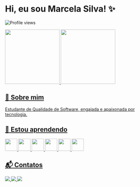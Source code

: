 # Hi, eu sou Marcela Silva! :sparkles:

![Profile views](https://gpvc.arturio.dev/marcelansilva)

<div>
<a href="https://github.com/marcelansilva">
<img height="180em" src="https://github-readme-stats.vercel.app/api/top-langs/?username=marcelansilva&layout=compact&langs_count=7&theme=algolia"/>
<img height="180em" src="https://github-readme-stats.vercel.app/api?username=marcelansilva&show_icons=true&theme=algolia"/>
</div>


## :large_blue_diamond: Sobre mim

Estudante de Qualidade de Software, engajada e apaixonada por tecnologia.


## :rocket: Estou aprendendo

<img src="https://cdn.jsdelivr.net/gh/devicons/devicon/icons/java/java-original-wordmark.svg" width="40" height="40"/>  <img src="https://cdn.jsdelivr.net/gh/devicons/devicon/icons/selenium/selenium-original.svg" width="40" height="40"/>  <img src="https://cdn.jsdelivr.net/gh/devicons/devicon/icons/javascript/javascript-original.svg" width="40" height="40"/>  <img src="https://asset.brandfetch.io/idIq_kF0rb/idv3zwmSiY.jpeg?updated=1667565306852" width="40" height="40"/> <img src="https://cdn.jsdelivr.net/gh/devicons/devicon/icons/html5/html5-original-wordmark.svg" width="40" height="40"/> <img src="https://cdn.jsdelivr.net/gh/devicons/devicon/icons/css3/css3-original-wordmark.svg" width="40" height="40"/>


## :mailbox_with_mail: Contatos

<div align="left">
 <a href="https://www.linkedin.com/in/marcelansilva/" target="_blank">
    <img src="https://img.shields.io/badge/-LinkedIn-%230077B5?style=for-the-badge&logo=linkedin&logoColor=white" target="_blank">
  </a>
  <a href = "mailto:marcelamns.dev@gmail.com">
    <img src="https://img.shields.io/badge/Gmail-D14836?style=for-the-badge&logo=gmail&logoColor=white">
  </a>
  <a href="https://github.com/marcelansilva" target="_blank">
    <img src="https://img.shields.io/badge/GitHub-100000?style=for-the-badge&logo=github&logoColor=white" target="_blank">
  </a>
</div>
